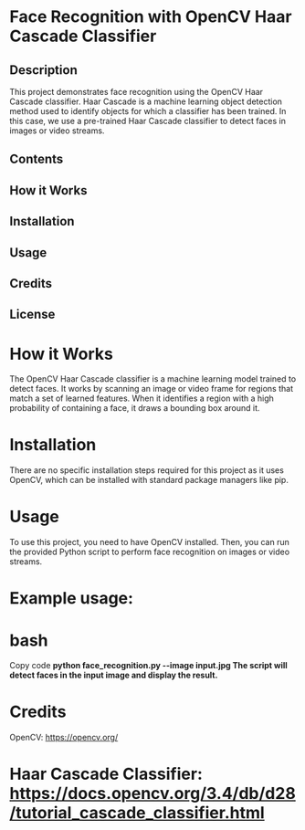 # Face Recognition with OpenCV Haar Cascade Classifier
## Description
This project demonstrates face recognition using the OpenCV Haar Cascade classifier. Haar Cascade is a machine learning object detection method used to identify objects for which a classifier has been trained. In this case, we use a pre-trained Haar Cascade classifier to detect faces in images or video streams.

## Contents
## How it Works
## Installation
## Usage
## Credits
## License
# How it Works
The OpenCV Haar Cascade classifier is a machine learning model trained to detect faces. It works by scanning an image or video frame for regions that match a set of learned features. When it identifies a region with a high probability of containing a face, it draws a bounding box around it.

# Installation
There are no specific installation steps required for this project as it uses OpenCV, which can be installed with standard package managers like pip.

# Usage
To use this project, you need to have OpenCV installed. Then, you can run the provided Python script to perform face recognition on images or video streams.

# Example usage:

# bash
Copy code
**python face_recognition.py --image input.jpg
The script will detect faces in the input image and display the result.**

# Credits
OpenCV: https://opencv.org/
# Haar Cascade Classifier: https://docs.opencv.org/3.4/db/d28/tutorial_cascade_classifier.html
